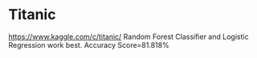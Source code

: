 # Titanic
https://www.kaggle.com/c/titanic/ 
Random Forest Classifier and Logistic Regression work best. Accuracy
Score=81.818%
